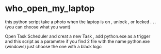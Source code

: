 # who_open_my_laptop
this python script take a photo when the laptop is on , unlock , or locked . . .  (you can choose what you want)

Open Task Scheduler and creat a new Task , add python.exe as a trigger and this script as a parametre
if you find 2 file with the name python.exe (windows) just choose the one with a black logo
